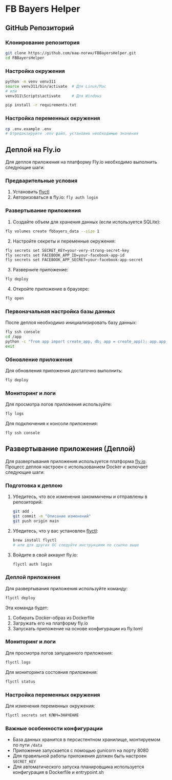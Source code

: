 # FB Bayers Helper

## GitHub Репозиторий

### Клонирование репозитория
```bash
git clone https://github.com/ваш-логин/FBBayersHelper.git
cd FBBayersHelper
```

### Настройка окружения
```bash
python -m venv venv311
source venv311/bin/activate  # Для Linux/Mac
# или
venv311\Scripts\activate     # Для Windows

pip install -r requirements.txt
```

### Настройка переменных окружения
```bash
cp .env.example .env
# Отредактируйте .env файл, установив необходимые значения
```

## Деплой на Fly.io

Для деплоя приложения на платформу Fly.io необходимо выполнить следующие шаги:

### Предварительные условия
1. Установить [flyctl](https://fly.io/docs/hands-on/install-flyctl/)
2. Авторизоваться в fly.io: `fly auth login`

### Развертывание приложения

1. Создайте объем для хранения данных (если используется SQLite):
```bash
fly volumes create fbbayers_data --size 1
```

2. Настройте секреты и переменные окружения:
```bash
fly secrets set SECRET_KEY=your-very-strong-secret-key
fly secrets set FACEBOOK_APP_ID=your-facebook-app-id
fly secrets set FACEBOOK_APP_SECRET=your-facebook-app-secret
```

3. Разверните приложение:
```bash
fly deploy
```

4. Откройте приложение в браузере:
```bash
fly open
```

### Первоначальная настройка базы данных

После деплоя необходимо инициализировать базу данных:

```bash
fly ssh console
cd /app
python -c "from app import create_app, db; app = create_app(); app.app_context().push(); db.create_all()"
exit
```

### Обновление приложения

Для обновления приложения достаточно выполнить:

```bash
fly deploy
```

### Мониторинг и логи

Для просмотра логов приложения используйте:

```bash
fly logs
```

Для подключения к консоли приложения:

```bash
fly ssh console
```

## Развертывание приложения (Деплой)

Для развертывания приложения используется платформа [fly.io](https://fly.io/). Процесс деплоя настроен с использованием Docker и включает следующие шаги:

### Подготовка к деплою

1. Убедитесь, что все изменения закоммичены и отправлены в репозиторий:
   ```bash
   git add .
   git commit -m "Описание изменений"
   git push origin main
   ```

2. Убедитесь, что у вас установлен [flyctl](https://fly.io/docs/hands-on/install-flyctl/):
   ```bash
   brew install flyctl
   # или для других ОС следуйте инструкциям по ссылке выше
   ```

3. Войдите в свой аккаунт fly.io:
   ```bash
   flyctl auth login
   ```

### Деплой приложения

Для развертывания приложения используйте команду:
```bash
flyctl deploy
```

Эта команда будет:
1. Собирать Docker-образ из Dockerfile
2. Загружать его на платформу fly.io
3. Запускать приложение на основе конфигурации из fly.toml

### Мониторинг и логи

Для просмотра логов запущенного приложения:
```bash
flyctl logs
```

Для мониторинга состояния приложения:
```bash
flyctl status
```

### Настройка переменных окружения

Для изменения переменных окружения:
```bash
flyctl secrets set КЛЮЧ=ЗНАЧЕНИЕ
```

### Важные особенности конфигурации

- База данных хранится в персистентном хранилище, монтируемом по пути `/data`
- Приложение запускается с помощью gunicorn на порту 8080
- Для правильной работы приложения должен быть настроен `SECRET_KEY`
- Для автоматического запуска планировщика используется конфигурация в Dockerfile и entrypoint.sh 